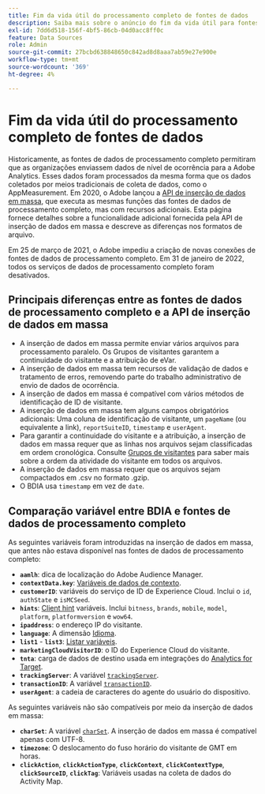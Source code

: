 ```yaml
---
title: Fim da vida útil do processamento completo de fontes de dados
description: Saiba mais sobre o anúncio do fim da vida útil para fontes de dados de processamento completo.
exl-id: 7dd6d518-156f-4bf5-86cb-04d0acc8ff0c
feature: Data Sources
role: Admin
source-git-commit: 27bcbd638848650c842ad8d8aaa7ab59e27e900e
workflow-type: tm+mt
source-wordcount: '369'
ht-degree: 4%

---
```


# Fim da vida útil do processamento completo de fontes de dados

Historicamente, as fontes de dados de processamento completo permitiram que as organizações enviassem dados de nível de ocorrência para a Adobe Analytics. Esses dados foram processados da mesma forma que os dados coletados por meios tradicionais de coleta de dados, como o AppMeasurement. Em 2020, o Adobe lançou a [API de inserção de dados em massa](https://developer.adobe.com/analytics-apis/docs/2.0/guides/endpoints/bulk-data-insertion/), que executa as mesmas funções das fontes de dados de processamento completo, mas com recursos adicionais. Esta página fornece detalhes sobre a funcionalidade adicional fornecida pela API de inserção de dados em massa e descreve as diferenças nos formatos de arquivo.

Em 25 de março de 2021, o Adobe impediu a criação de novas conexões de fontes de dados de processamento completo. Em 31 de janeiro de 2022, todos os serviços de dados de processamento completo foram desativados.

## Principais diferenças entre as fontes de dados de processamento completo e a API de inserção de dados em massa

* A inserção de dados em massa permite enviar vários arquivos para processamento paralelo. Os Grupos de visitantes garantem a continuidade do visitante e a atribuição de eVar.
* A inserção de dados em massa tem recursos de validação de dados e tratamento de erros, removendo parte do trabalho administrativo de envio de dados de ocorrência.
* A inserção de dados em massa é compatível com vários métodos de identificação de ID de visitante.
* A inserção de dados em massa tem alguns campos obrigatórios adicionais: Uma coluna de identificação de visitante, um `pageName` (ou equivalente a link), `reportSuiteID`, `timestamp` e `userAgent`.
* Para garantir a continuidade do visitante e a atribuição, a inserção de dados em massa requer que as linhas nos arquivos sejam classificadas em ordem cronológica. Consulte [Grupos de visitantes](https://developer.adobe.com/analytics-apis/docs/2.0/guides/endpoints/bulk-data-insertion/visitor-groups/) para saber mais sobre a ordem da atividade do visitante em todos os arquivos.
* A inserção de dados em massa requer que os arquivos sejam compactados em .csv no formato .gzip.
* O BDIA usa `timestamp` em vez de `date`.

## Comparação variável entre BDIA e fontes de dados de processamento completo

As seguintes variáveis foram introduzidas na inserção de dados em massa, que antes não estava disponível nas fontes de dados de processamento completo:

* **`aamlh`**: dica de localização do Adobe Audience Manager.
* **`contextData.key`**: [Variáveis de dados de contexto](/help/implement/vars/page-vars/contextdata.md).
* **`customerID`**: variáveis do serviço de ID de Experience Cloud. Inclui o `id`, `authState` e `isMCSeed`.
* **`hints`**: [Client hint](https://experienceleague.adobe.com/docs/experience-platform/edge/fundamentals/user-agent-client-hints.html) variáveis. Inclui `bitness`, `brands`, `mobile`, `model`, `platform`, `platformversion` e `wow64`.
* **`ipaddress`**: o endereço IP do visitante.
* **`language`**: A dimensão [Idioma](/help/components/dimensions/language.md).
* **`list1`** - **`list3`**: [Listar variáveis](/help/implement/vars/page-vars/list.md).
* **`marketingCloudVisitorID`**: o ID do Experience Cloud do visitante.
* **`tnta`**: carga de dados de destino usada em integrações do [Analytics for Target](https://experienceleague.adobe.com/docs/target/using/integrate/a4t/a4t.html?lang=pt-BR).
* **`trackingServer`**: A variável [`trackingServer`](/help/implement/vars/config-vars/trackingserver.md).
* **`transactionID`**: A variável [`transactionID`](/help/implement/vars/page-vars/transactionid.md).
* **`userAgent`**: a cadeia de caracteres do agente do usuário do dispositivo.

As seguintes variáveis não são compatíveis por meio da inserção de dados em massa:

* **`charSet`**: A variável [`charSet`](/help/implement/vars/config-vars/charset.md). A inserção de dados em massa é compatível apenas com UTF-8.
* **`timezone`**: O deslocamento do fuso horário do visitante de GMT em horas.
* **`clickAction`**, **`clickActionType`**, **`clickContext`**, **`clickContextType`**, **`clickSourceID`**, **`clickTag`**: Variáveis usadas na coleta de dados do Activity Map.
